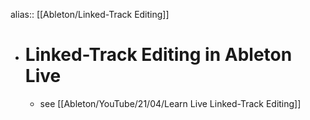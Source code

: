 alias:: [[Ableton/Linked-Track Editing]]

- # Linked-Track Editing in Ableton Live
	- see [[Ableton/YouTube/21/04/Learn Live Linked-Track Editing]]
